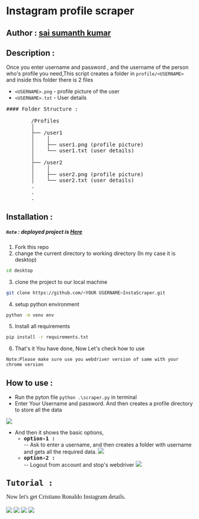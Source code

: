 # Instagram profile scraper
## Author : <a href="https://www.github.com/saisumanthkumar">sai sumanth kumar</a>

## Description :
Once you enter username and password , and the username of the person who's profile you need,This script creates a folder in `profile/<USERNAME>` and inside this folder there is 2 files
 - `<USERNAME>.png` - profile picture of the user
 - `<USERNAME>.txt` - User details

<pre>
#### Folder Structure :

        /Profiles
        │
        ├── /user1
        │    │
        │    ├── user1.png (profile picture)
        │    └── user1.txt (user details)
        │
        ├── /user2
        │    │
        │    ├── user2.png (profile picture)
        │    └── user2.txt (user details)
        .
        .
        .
</pre>

## Installation :
##### ` Note ` : deployed project is <a href="https://www.github.com/saisumanthkumar/InstaScraper">Here</a>
1. Fork this repo
2. change the current directory to working directory (In my case it is desktop)
``` bash
cd desktop
```
3. clone the project to our local machine
``` bash
git clone https://github.com/<YOUR USERNAME>InstaScraper.git
```
4. setup python environment
``` bash
python -m venv env
```
5. Install all requirements 
``` bash
pip install -r requirements.txt
```
6. That's it You have done, Now Let's check how to use 

`Note:Please make sure use you webdriver version of same with your chrome version`
 
## How to use :
-  Run the pyton file `python .\scraper.py` in terminal
 - Enter Your Username and password. And then creates a profile directory to store all the data
<img src="/images/1.png">

<ul>
<li>And then it shows the basic options,
<ul>
<li style="font-family:Monospace;font-weight:bold">option-1 : </li>
 -- Ask to enter a username, and then creates a folder with username and gets all the required data.
<img src="/images/2.png">

<li style="font-family:Monospace;font-weight:bold">option-2 : </li>
 -- Logout from account and stop's webdriver
<img src="/images/3.png">
</ul>
</li>
</ul>

<h2 style="font-family:Monospace;font-weight:bold">Tutorial : <p style="font-family:sansserif;font-weight:200;font-size:16px">Now let's get Cristiano Ronaldo Instagram details.</p></h2>

<img src='/images/4.png' />
<img src='/images/5.png' />
<img src='/images/6.png' />
<img src='/images/7.png' />